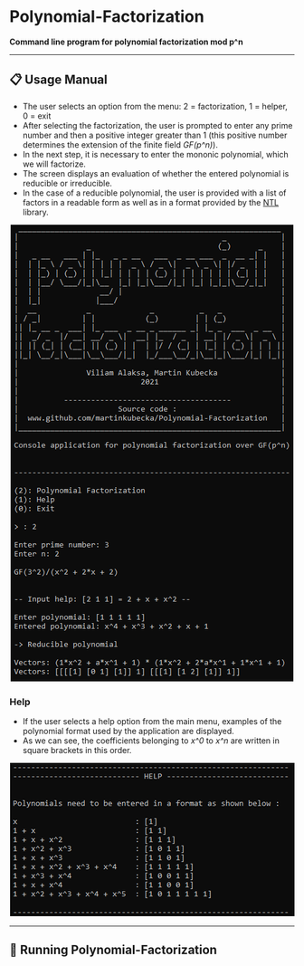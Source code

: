 # Polynomial-Factorization

**Command line program for polynomial factorization mod p^n**

---
## :clipboard: Usage Manual

- The user selects an option from the menu: 2 = factorization, 1 = helper, 0 = exit
- After selecting the factorization, the user is prompted to enter any prime number and then a positive integer greater than 1 (this positive number determines the extension of the finite field *GF(p^n)*).
- In the next step, it is necessary to enter the mononic polynomial, which we will factorize.
- The screen displays an evaluation of whether the entered polynomial is reducible or irreducible.
- In the case of a reducible polynomial, the user is provided with a list of factors in a readable form as well as in a format provided by the [NTL](https://libntl.org/) library.

<p align="center">
<img src="https://github.com/martinkubecka/Polynomial-Factorization/blob/main/images/usage.png" alt="App usage">
</p>

### Help
- If the user selects a help option from the main menu, examples of the polynomial format used by the application are displayed.
- As we can see, the coefficients belonging to *x^0* to *x^n* are written in square brackets in this order.

<p align="center">
<img src="https://github.com/martinkubecka/Polynomial-Factorization/blob/main/images/help.png" alt="Help">
</p>

---
## :running: Running Polynomial-Factorization

